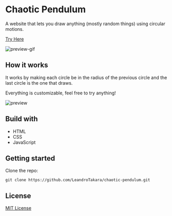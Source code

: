 # Chaotic Pendulum

A website that lets you draw anything (mostly random things) using circular motions.

[Try Here](https://devswordfish.github.io/chaotic-pendulum/)

![preview-gif](https://github.com/devswordfish/chaotic-pendulum/assets/62572529/4887fee8-5d53-4297-981b-a845c4078fdc)

## How it works

It works by making each circle be in the radius of the previous circle and the last circle is the one that draws.

Everything is customizable, feel free to try anything!

![preview](https://github.com/devswordfish/chaotic-pendulum/assets/62572529/8694e34b-249e-4c78-8989-2937d4f226c4)

## Build with

- HTML
- CSS
- JavaScript

## Getting started

Clone the repo:
```
git clone https://github.com/LeandroTakara/chaotic-pendulum.git
```

## License

[MIT License](LICENSE)
